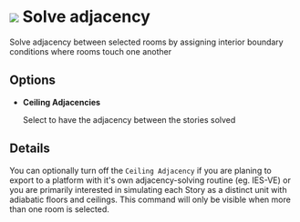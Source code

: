 # ![](../.gitbook/assets/solve-adjacency.svg) Solve adjacency

Solve adjacency between selected rooms by assigning interior boundary conditions where rooms touch one another

## Options

* **Ceiling Adjacencies**

  Select to have the adjacency between the stories solved

## Details

You can optionally turn off the `Ceiling Adjacency` if you are planing to export to a platform with it's own adjacency-solving routine (eg. IES-VE) or you are primarily interested in simulating each Story as a distinct unit with adiabatic floors and ceilings. This command will only be visible when more than one room is selected.